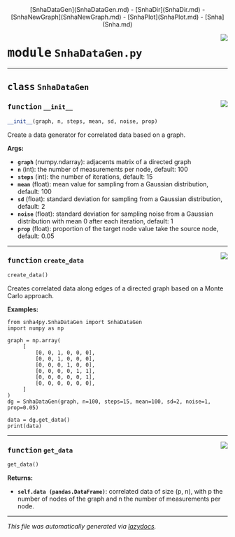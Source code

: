 <center>
[SnhaDataGen](SnhaDataGen.md) -
[SnhaDir](SnhaDir.md) -
[SnhaNewGraph](SnhaNewGraph.md) -
[SnhaPlot](SnhaPlot.md) -
[Snha](Snha.md)
</center>

<!-- markdownlint-disable -->

<a href="../snha4py/SnhaDataGen.py#L0"><img align="right" style="float:right;" src="https://img.shields.io/badge/-source-cccccc?style=flat-square"></a>

# <kbd>module</kbd> `SnhaDataGen.py`






---

## <kbd>class</kbd> `SnhaDataGen`




<a href="../snha4py/SnhaDataGen.py#L7"><img align="right" style="float:right;" src="https://img.shields.io/badge/-source-cccccc?style=flat-square"></a>

### <kbd>function</kbd> `__init__`

```python
__init__(graph, n, steps, mean, sd, noise, prop)
```

Create a data generator for correlated data based on a graph. 



**Args:**
 
 - <b>`graph`</b> (numpy.ndarray):  adjacents matrix of a directed graph 
 - <b>`n`</b> (int):  the number of measurements per node, default: 100 
 - <b>`steps`</b> (int):  the number of iterations, default: 15 
 - <b>`mean`</b> (float):  mean value for sampling from a Gaussian distribution, default: 100 
 - <b>`sd`</b> (float):  standard deviation for sampling from a Gaussian distribution, default: 2 
 - <b>`noise`</b> (float):  standard deviation for sampling noise from a Gaussian distribution with mean 0 after each iteration, default: 1 
 - <b>`prop`</b> (float):  proportion of the target node value take the source node, default: 0.05 




---

<a href="../snha4py/SnhaDataGen.py#L28"><img align="right" style="float:right;" src="https://img.shields.io/badge/-source-cccccc?style=flat-square"></a>

### <kbd>function</kbd> `create_data`

```python
create_data()
```

Creates correlated data along edges of a directed graph based on a Monte Carlo approach. 



**Examples:**
 

```{.py}
from snha4py.SnhaDataGen import SnhaDataGen
import numpy as np

graph = np.array(
     [
         [0, 0, 1, 0, 0, 0],
         [0, 0, 1, 0, 0, 0],
         [0, 0, 0, 1, 0, 0],
         [0, 0, 0, 0, 1, 1],
         [0, 0, 0, 0, 0, 1],
         [0, 0, 0, 0, 0, 0],
     ]
)
dg = SnhaDataGen(graph, n=100, steps=15, mean=100, sd=2, noise=1, prop=0.05)

data = dg.get_data()
print(data)
``` 

---

<a href="../snha4py/SnhaDataGen.py#L79"><img align="right" style="float:right;" src="https://img.shields.io/badge/-source-cccccc?style=flat-square"></a>

### <kbd>function</kbd> `get_data`

```python
get_data()
```



**Returns:**
 
 - <b>`self.data (pandas.DataFrame)`</b>:  correlated data of size (p, n), with p the number of nodes of the graph and n the number of measurements per node. 




---

_This file was automatically generated via [lazydocs](https://github.com/ml-tooling/lazydocs)._
